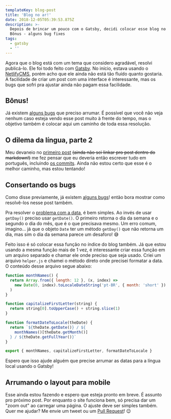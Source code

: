 ```yaml
---
templateKey: blog-post
title: 'Blog no ar!'
date: 2018-12-05T05:39:53.875Z
description: >-
  Depois de brincar um pouco com o Gatsby, decidi colocar esse blog no ar.
  Bônus - alguns bug fixes
tags:
  - gatsby
  - ''
---
```


Agora que o blog está com um tema que considero agradável, resolvi publicá-lo.
Ele foi todo feito com [Gatsby](https://www.gatsbyjs.org/). No início, estava
usando o [NetlifyCMS](https://www.netlifycms.org/), porém acho que ele ainda não
está tão fluído quanto gostaria. A facilidade de criar um post com uma interface
é interessante, mas os bugs que sofri pra ajustar ainda não pagam essa
facilidade.

## Bônus!

Já existem [alguns bugs](https://github.com/bsides/blog/issues) que preciso
arrumar. É possível que você não veja nenhum caso esteja vendo esse post muito
à frente do tempo, mas o objetivo também é colocar aqui um caminho de toda essa
resolução.

## O dilema da língua, parte 2

Meu devaneio no [primeiro post](/2018-12-03-primeiro-post) ~~(ainda não sei linkar pro post dentro do
markdown!)~~ me fez pensar que eu deveria então escrever tudo em português,
incluindo [os commits](https://github.com/bsides/blog/commits/master). Ainda
não estou certo que esse é o melhor caminho, mas estou tentando!

## Consertando os bugs

Como disse previamente, já existem
[alguns bugs](https://github.com/bsides/blog/issues)! então bora mostrar como
resolvê-los nesse post também.

Pra resolver o [problema com a data](https://github.com/bsides/blog/issues/1),
é bem simples. Ao invés de usar `getDay()` preciso usar `getDate()`. O primeiro
retorna o dia da semana e o segundo o dia do mês, que é o que precisava mesmo.
Um erro comum, imagino... já que o objeto `Date` ter um método `getDay()` que
não retorna um dia, mas sim o dia da semana parece um desaforo! 😅

Feito isso é só colocar essa função no índice do blog também. Já que estou
usando a mesma função mais de 1 vez, é interessante criar essa função em um
arquivo separado e chamar ele onde preciso que seja usado. Criei um arquivo
`helper.js` e chamei o método direto onde precisei formatar a data. O conteúdo
desse arquivo segue abaixo:

```javascript
function monthNames() {
  return Array.from({ length: 12 }, (x, index) =>
    new Date(0, index).toLocaleDateString('pt-BR', { month: 'short' })
  )
}

function capitalizeFirstLetter(string) {
  return string[0].toUpperCase() + string.slice(1)
}

function formatDateToLocale(theDate) {
  return `${theDate.getDate()} / ${
    monthNames()[theDate.getMonth()]
  } / ${theDate.getFullYear()}`
}

export { monthNames, capitalizeFirstLetter, formatDateToLocale }
```

Espero que isso ajude alguém que precise arrumar as datas para a língua local
usando o Gatsby!

## Arrumando o layout para mobile

Esse ainda estou fazendo e espero que esteja pronto em breve. É assunto pro
próximo post. Por enquanto o site funciona bem, só precisa dar um "zoom out"
ao carregar uma página. O ajuste deve ser simples também. Quer me ajudar? Me
envie um tweet ou um [Pull Request](https://github.com/bsides/blog/pulls)! 😉
